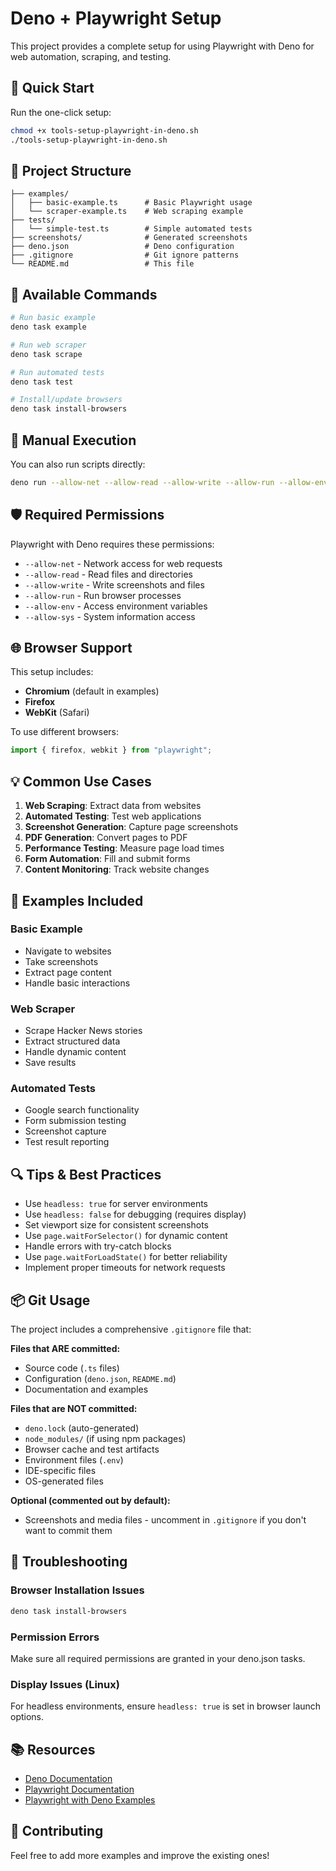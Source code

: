 # Deno + Playwright Setup

This project provides a complete setup for using Playwright with Deno for web automation, scraping, and testing.

## 🚀 Quick Start

Run the one-click setup:
```bash
chmod +x tools-setup-playwright-in-deno.sh
./tools-setup-playwright-in-deno.sh
```

## 📁 Project Structure

```
├── examples/
│   ├── basic-example.ts      # Basic Playwright usage
│   └── scraper-example.ts    # Web scraping example
├── tests/
│   └── simple-test.ts        # Simple automated tests
├── screenshots/              # Generated screenshots
├── deno.json                 # Deno configuration
├── .gitignore                # Git ignore patterns
└── README.md                 # This file
```

## 🎯 Available Commands

```bash
# Run basic example
deno task example

# Run web scraper
deno task scrape

# Run automated tests
deno task test

# Install/update browsers
deno task install-browsers
```

## 🔧 Manual Execution

You can also run scripts directly:
```bash
deno run --allow-net --allow-read --allow-write --allow-run --allow-env --allow-sys examples/basic-example.ts
```

## 🛡️ Required Permissions

Playwright with Deno requires these permissions:
- `--allow-net` - Network access for web requests
- `--allow-read` - Read files and directories  
- `--allow-write` - Write screenshots and files
- `--allow-run` - Run browser processes
- `--allow-env` - Access environment variables
- `--allow-sys` - System information access

## 🌐 Browser Support

This setup includes:
- **Chromium** (default in examples)
- **Firefox** 
- **WebKit** (Safari)

To use different browsers:
```typescript
import { firefox, webkit } from "playwright";
```

## 💡 Common Use Cases

1. **Web Scraping**: Extract data from websites
2. **Automated Testing**: Test web applications  
3. **Screenshot Generation**: Capture page screenshots
4. **PDF Generation**: Convert pages to PDF
5. **Performance Testing**: Measure page load times
6. **Form Automation**: Fill and submit forms
7. **Content Monitoring**: Track website changes

## 🎨 Examples Included

### Basic Example
- Navigate to websites
- Take screenshots
- Extract page content
- Handle basic interactions

### Web Scraper
- Scrape Hacker News stories
- Extract structured data
- Handle dynamic content
- Save results

### Automated Tests
- Google search functionality
- Form submission testing
- Screenshot capture
- Test result reporting

## 🔍 Tips & Best Practices

- Use `headless: true` for server environments
- Use `headless: false` for debugging (requires display)
- Set viewport size for consistent screenshots
- Use `page.waitForSelector()` for dynamic content
- Handle errors with try-catch blocks
- Use `page.waitForLoadState()` for better reliability
- Implement proper timeouts for network requests

## 📦 Git Usage

The project includes a comprehensive `.gitignore` file that:

**Files that ARE committed:**
- Source code (`.ts` files)
- Configuration (`deno.json`, `README.md`)
- Documentation and examples

**Files that are NOT committed:**
- `deno.lock` (auto-generated)
- `node_modules/` (if using npm packages)
- Browser cache and test artifacts
- Environment files (`.env`)
- IDE-specific files
- OS-generated files

**Optional (commented out by default):**
- Screenshots and media files - uncomment in `.gitignore` if you don't want to commit them

## 🐛 Troubleshooting

### Browser Installation Issues
```bash
deno task install-browsers
```

### Permission Errors
Make sure all required permissions are granted in your deno.json tasks.

### Display Issues (Linux)
For headless environments, ensure `headless: true` is set in browser launch options.

## 📚 Resources

- [Deno Documentation](https://deno.land/manual)
- [Playwright Documentation](https://playwright.dev/)
- [Playwright with Deno Examples](https://github.com/microsoft/playwright)

## 🤝 Contributing

Feel free to add more examples and improve the existing ones!
